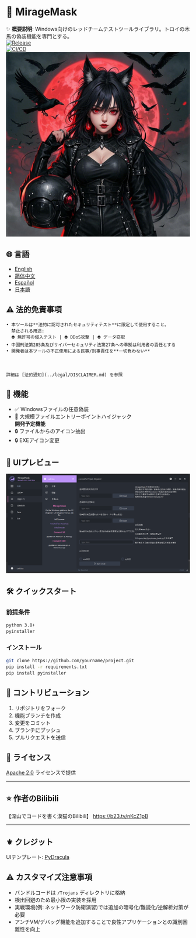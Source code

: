 # 🚀 MirageMask  
✨ **概要説明**: Windows向けのレッドチームテストツールライブラリ。トロイの木馬の偽装機能を専門とする。  
[![Release](https://img.shields.io/github/v/release/yourname/project)](https://github.com/yourname/project)  
[![CI/CD](https://img.shields.io/github/actions/workflow/status/yourname/project/build.yml)](https://github.com/yourname/project/actions)  
![プレビュー](back.png)  

## 🌐 言語  
- [English](README.en.md)  
- [简体中文](README.md)  
- [Español](README.es.md)  
- [日本語](README.ja.md)  

## ⚠️ **法的免責事項**  
```text  
• 本ツールは**法的に認可されたセキュリティテスト**に限定して使用すること。  
  禁止される用途:  
  ⛔ 無許可の侵入テスト | ⛔ DDoS攻撃 | ⛔ データ窃取  
• 中国刑法第285条及びサイバーセキュリティ法第27条への準拠は利用者の責任とする  
• 開発者は本ツールの不正使用による民事/刑事責任を**一切負わない**  


  
詳細は [法的通知](../legal/DISCLAIMER.md) を参照  
```

## 🌟 機能  
- ✅ Windowsファイルの任意偽装  
- 🚄 大規模ファイルエントリーポイントハイジャック  
**開発予定機能**  
- 🔒 ファイルからのアイコン抽出  
- 🔒 EXEアイコン変更  

## 🔰 UIプレビュー  
![プレビュー](seeUI.png)  

## 🛠️ クイックスタート  
### 前提条件  
```bash  
python 3.8+  
pyinstaller  
```

  

### インストール  
```bash  
git clone https://github.com/yourname/project.git  
pip install -r requirements.txt  
pip install pyinstaller  
```

  

## 🤝 コントリビューション  
1. リポジトリをフォーク  
2. 機能ブランチを作成  
3. 変更をコミット  
4. ブランチにプッシュ  
5. プルリクエストを送信  

## 📜 ライセンス  
[Apache 2.0](LICENSE) ライセンスで提供  

---  
## ⭐ 作者のBilibili  
【深山でコードを書く漠猫のBilibili】 [https://b23.tv/nKcZ1pB ](https://b23.tv/nKcZ1pB ) 

---  
## ⚜️ クレジット  
UIテンプレート: [PyDracula](https://github.com/Wanderson-Magalhaes/PyDracula)  

## ⚠️ カスタマイズ注意事項  
- バンドルコードは `/Trojans` ディレクトリに格納  
- 検出回避のため最小限の実装を採用  
- 実戦環境(例: ネットワーク防衛演習)では追加の暗号化/難読化/逆解析対策が必要  
- アンチVM/デバッグ機能を追加することで良性アプリケーションとの識別困難性を向上  

